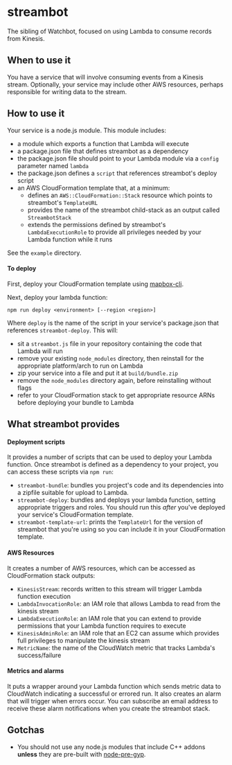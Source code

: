 # streambot

The sibling of Watchbot, focused on using Lambda to consume records from Kinesis.

## When to use it

You have a service that will involve consuming events from a Kinesis stream. Optionally, your service may include other AWS resources, perhaps responsible for writing data to the stream.

## How to use it

Your service is a node.js module. This module includes:

- a module which exports a function that Lambda will execute
- a package.json file that defines streambot as a dependency
- the package.json file should point to your Lambda module via a `config` parameter named `lambda`
- the package.json defines a `script` that references streambot's deploy script
- an AWS CloudFormation template that, at a minimum:
  - defines an `AWS::CloudFormation::Stack` resource which points to streambot's `TemplateURL`
  - provides the name of the streambot child-stack as an output called `StreambotStack`
  - extends the permissions defined by streambot's `LambdaExecutionRole` to provide all privileges needed by your Lambda function while it runs

See the `example` directory.

#### To deploy

First, deploy your CloudFormation template using [mapbox-cli](https://github.com/mapbox/mapbox-cli).

Next, deploy your lambda function:

```
npm run deploy <environment> [--region <region>]
```

Where `deploy` is the name of the script in your service's package.json that references `streambot-deploy`. This will:

- sit a `streambot.js` file in your repository containing the code that Lambda will run
- remove your existing `node_modules` directory, then reinstall for the appropriate platform/arch to run on Lambda
- zip your service into a file and put it at `build/bundle.zip`
- remove the `node_modules` directory again, before reinstalling without flags
- refer to your CloudFormation stack to get appropriate resource ARNs before deploying your bundle to Lambda

## What streambot provides

#### Deployment scripts

It provides a number of scripts that can be used to deploy your Lambda function. Once streambot is defined as a dependency to your project, you can access these scripts via `npm run`:

- `streambot-bundle`: bundles you project's code and its dependencies into a zipfile suitable for upload to Lambda.
- `streambot-deploy`: bundles and deploys your lambda function, setting appropriate triggers and roles. You should run this *after* you've deployed your service's CloudFormation template.
- `streambot-template-url`: prints the `TemplateUrl` for the version of streambot that you're using so you can include it in your CloudFormation template.

#### AWS Resources

It creates a number of AWS resources, which can be accessed as CloudFormation stack outputs:

- `KinesisStream`: records written to this stream will trigger Lambda function execution
- `LambdaInvocationRole`: an IAM role that allows Lambda to read from the kinesis stream
- `LambdaExecutionRole`: an IAM role that you can extend to provide permissions that your Lambda function requires to execute
- `KinesisAdminRole`: an IAM role that an EC2 can assume which provides full privileges to manipulate the kinesis stream
- `MetricName`: the name of the CloudWatch metric that tracks Lambda's success/failure

#### Metrics and alarms

It puts a wrapper around your Lambda function which sends metric data to CloudWatch indicating a successful or errored run. It also creates an alarm that will trigger when errors occur. You can subscribe an email address to receive these alarm notifications when you create the streambot stack.

## Gotchas

- You should not use any node.js modules that include C++ addons **unless** they are pre-built with [node-pre-gyp](https://github.com/mapbox/node-pre-gyp).
